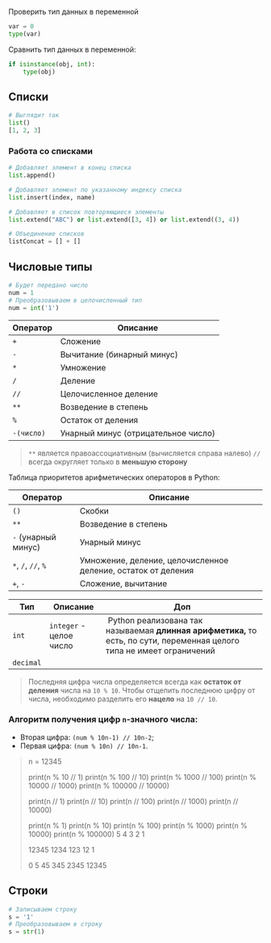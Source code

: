 Проверить тип данных в переменной
```python
var = 0
type(var)
```
Сравнить тип данных в переменной:
```python
if isinstance(obj, int):
	type(obj)
```
## Списки
```python
# Выглядит так
list()
[1, 2, 3]
```

### Работа со списками
```python
# Добавляет элемент в конец списка
list.append()

# Добавляет элемент по указанному индексу списка 
list.insert(index, name)

# Добавляет в список повторяющиеся элементы 
list.extend("ABC") or list.extend([3, 4]) or list.extend((3, 4))

# Объединение списков
listConcat = [] + []
```

## Числовые типы
```python
# Будет передано число
num = 1
# Преобразовываем в целочисленный тип
num = int('1')
```

| Оператор   | Описание                            |
| ---------- | ----------------------------------- |
| `+`        | Сложение                            |
| `-`        | Вычитание (бинарный минус)          |
| `*`        | Умножение                           |
| `/`        | Деление                             |
| `//`       | Целочисленное деление               |
| `**`       | Возведение в степень                |
| `%`        | Остаток от деления                  |
| `-(число)` | Унарный минус (отрицательное число) |

> `**` является правоассоциативным (вычисляется справа налево)
> `//` всегда округляет только в **меньшую сторону**

Таблица приоритетов арифметических операторов в Python:

| Оператор            | Описание                                                      |
| ------------------- | ------------------------------------------------------------- |
| `()`                | Скобки                                                        |
| `**`                | Возведение в степень                                          |
| `-` (унарный минус) | Унарный минус                                                 |
| `*`, `/`, `//`, `%` | Умножение, деление, целочисленное деление, остаток от деления |
| `+`, `-`            | Сложение, вычитание                                           |

| Тип       | Описание                | Доп                                                                                                                      |
| --------- | ----------------------- | ------------------------------------------------------------------------------------------------------------------------ |
| `int`     | `integer` - целое число |  Python реализована так называемая **длинная арифметика,** то есть, по сути, переменная целого типа не имеет ограничений |
| `decimal` |                         |                                                                                                                          |
>Последняя цифра числа определяется всегда как **остаток от деления** числа на `10 % 10`. Чтобы отщепить последнюю цифру от числа, необходимо разделить его **нацело** на `10 // 10`.

### Алгоритм получения цифр `n`-значного числа:
- Вторая цифра: `(num % 10n-1) // 10n-2`;
- Первая цифра: `(num % 10n) // 10n-1`.

>n = 12345
>
>print(n % 10 // 1)
>print(n % 100 // 10)
>print(n % 1000 // 100)
>print(n % 10000 // 1000)
>print(n % 100000 // 10000)
>
>print(n // 1)
>print(n // 10)
>print(n // 100)
>print(n // 1000)
>print(n // 10000)
>
>print(n % 1)
>print(n % 10)
>print(n % 100)
>print(n % 1000)
>print(n % 10000)
>print(n % 100000)
>5 
>4 
>3
>2 
>1 
>
>12345 
>1234 
>123 
>12 
>1
>
>0 
>5 
>45 
>345 
>2345 
>12345
## Строки
```python
# Записываем строку
s = '1' 
# Преобразовываем в строку
s = str(1)
```